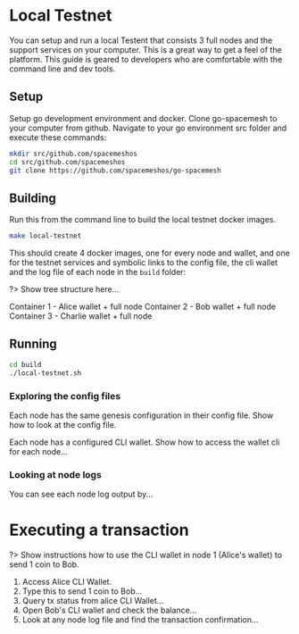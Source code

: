 # Local Testnet
You can setup and run a local Testent that consists 3 full nodes and the support services on your computer. This is a great way to get a feel of the platform. This guide is geared to developers who are comfortable with the command line and dev tools.

## Setup
Setup go development environment and docker. Clone go-spacemesh to your computer from github. Navigate to your go environment src folder and execute these commands:

```bash
mkdir src/github.com/spacemeshos
cd src/github.com/spacemeshos
git clone https://github.com/spacemeshos/go-spacemesh
```

## Building

Run this from the command line to build the local testnet docker images.

```bash
make local-testnet
```

This should create 4 docker images, one for every node and wallet, and one for the testnet services and symbolic links to the config file, the cli wallet and the log file of each node in the `build` folder:

?> Show tree structure here...

Container 1 - Alice wallet + full node
Container 2 - Bob wallet + full node
Container 3 - Charlie wallet + full node

## Running

```bash
cd build
./local-testnet.sh
```

### Exploring the config files
Each node has the same genesis configuration in their config file. Show how to look at the config file.

Each node has a configured CLI wallet. Show how to access the wallet cli for each node...


### Looking at node logs
You can see each node log output by...

# Executing a transaction

?> Show instructions how to use the CLI wallet in node 1 (Alice's wallet) to send 1 coin to Bob.

1. Access Alice CLI Wallet.
2. Type this to send 1 coin to Bob...
3. Query tx status from alice CLI Wallet...
4. Open Bob's CLI wallet and check the balance...
5. Look at any node log file and find the transaction confirmation...

